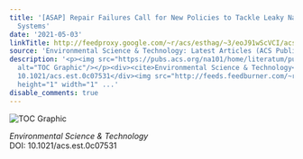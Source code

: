 ```yaml
---
title: '[ASAP] Repair Failures Call for New Policies to Tackle Leaky Natural Gas Distribution
  Systems'
date: '2021-05-03'
linkTitle: http://feedproxy.google.com/~r/acs/esthag/~3/eoJ91wScVCI/acs.est.0c07531
source: 'Environmental Science & Technology: Latest Articles (ACS Publications)'
description: '<p><img src="https://pubs.acs.org/na101/home/literatum/publisher/achs/journals/content/esthag/0/esthag.ahead-of-print/acs.est.0c07531/20210503/images/medium/es0c07531_0007.gif"
  alt="TOC Graphic"/></p><div><cite>Environmental Science & Technology</cite></div><div>DOI:
  10.1021/acs.est.0c07531</div><img src="http://feeds.feedburner.com/~r/acs/esthag/~4/eoJ91wScVCI"
  height="1" width="1" ...'
disable_comments: true
---
```

<p><img src="https://pubs.acs.org/na101/home/literatum/publisher/achs/journals/content/esthag/0/esthag.ahead-of-print/acs.est.0c07531/20210503/images/medium/es0c07531_0007.gif" alt="TOC Graphic"/></p><div><cite>Environmental Science & Technology</cite></div><div>DOI: 10.1021/acs.est.0c07531</div><img src="http://feeds.feedburner.com/~r/acs/esthag/~4/eoJ91wScVCI" height="1" width="1" ...